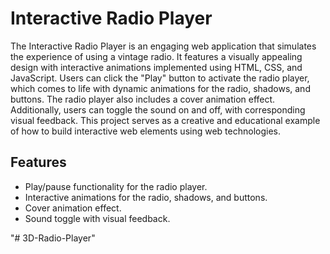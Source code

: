 # Interactive Radio Player

The Interactive Radio Player is an engaging web application that simulates the experience of using a vintage radio. It features a visually appealing design with interactive animations implemented using HTML, CSS, and JavaScript. Users can click the "Play" button to activate the radio player, which comes to life with dynamic animations for the radio, shadows, and buttons. The radio player also includes a cover animation effect. Additionally, users can toggle the sound on and off, with corresponding visual feedback. This project serves as a creative and educational example of how to build interactive web elements using web technologies.

## Features

- Play/pause functionality for the radio player.
- Interactive animations for the radio, shadows, and buttons.
- Cover animation effect.
- Sound toggle with visual feedback.




"# 3D-Radio-Player" 
